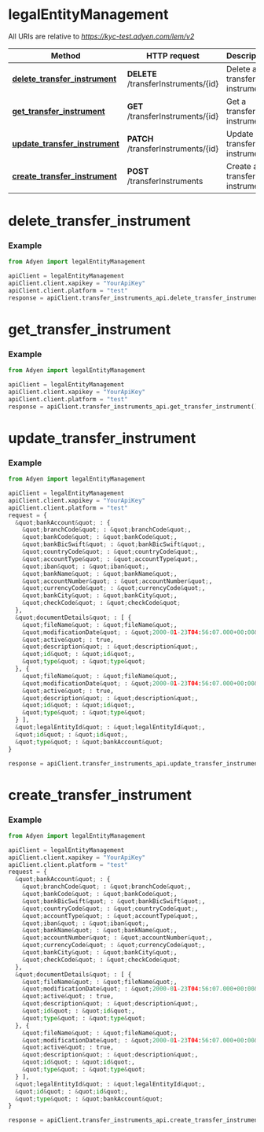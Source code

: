 # legalEntityManagement

All URIs are relative to *https://kyc-test.adyen.com/lem/v2*

Method | HTTP request | Description
------------- | ------------- | -------------
[**delete_transfer_instrument**](TransferInstrumentsApi.md#delete_transfer_instrument) | **DELETE** /transferInstruments/{id} | Delete a transfer instrument
[**get_transfer_instrument**](TransferInstrumentsApi.md#get_transfer_instrument) | **GET** /transferInstruments/{id} | Get a transfer instrument
[**update_transfer_instrument**](TransferInstrumentsApi.md#update_transfer_instrument) | **PATCH** /transferInstruments/{id} | Update a transfer instrument
[**create_transfer_instrument**](TransferInstrumentsApi.md#create_transfer_instrument) | **POST** /transferInstruments | Create a transfer instrument




# delete_transfer_instrument
### Example

```python
from Adyen import legalEntityManagement

apiClient = legalEntityManagement
apiClient.client.xapikey = "YourApiKey"
apiClient.client.platform = "test"
response = apiClient.transfer_instruments_api.delete_transfer_instrument()

```




# get_transfer_instrument
### Example

```python
from Adyen import legalEntityManagement

apiClient = legalEntityManagement
apiClient.client.xapikey = "YourApiKey"
apiClient.client.platform = "test"
response = apiClient.transfer_instruments_api.get_transfer_instrument()

```




# update_transfer_instrument
### Example

```python
from Adyen import legalEntityManagement

apiClient = legalEntityManagement
apiClient.client.xapikey = "YourApiKey"
apiClient.client.platform = "test"
request = {
  &quot;bankAccount&quot; : {
    &quot;branchCode&quot; : &quot;branchCode&quot;,
    &quot;bankCode&quot; : &quot;bankCode&quot;,
    &quot;bankBicSwift&quot; : &quot;bankBicSwift&quot;,
    &quot;countryCode&quot; : &quot;countryCode&quot;,
    &quot;accountType&quot; : &quot;accountType&quot;,
    &quot;iban&quot; : &quot;iban&quot;,
    &quot;bankName&quot; : &quot;bankName&quot;,
    &quot;accountNumber&quot; : &quot;accountNumber&quot;,
    &quot;currencyCode&quot; : &quot;currencyCode&quot;,
    &quot;bankCity&quot; : &quot;bankCity&quot;,
    &quot;checkCode&quot; : &quot;checkCode&quot;
  },
  &quot;documentDetails&quot; : [ {
    &quot;fileName&quot; : &quot;fileName&quot;,
    &quot;modificationDate&quot; : &quot;2000-01-23T04:56:07.000+00:00&quot;,
    &quot;active&quot; : true,
    &quot;description&quot; : &quot;description&quot;,
    &quot;id&quot; : &quot;id&quot;,
    &quot;type&quot; : &quot;type&quot;
  }, {
    &quot;fileName&quot; : &quot;fileName&quot;,
    &quot;modificationDate&quot; : &quot;2000-01-23T04:56:07.000+00:00&quot;,
    &quot;active&quot; : true,
    &quot;description&quot; : &quot;description&quot;,
    &quot;id&quot; : &quot;id&quot;,
    &quot;type&quot; : &quot;type&quot;
  } ],
  &quot;legalEntityId&quot; : &quot;legalEntityId&quot;,
  &quot;id&quot; : &quot;id&quot;,
  &quot;type&quot; : &quot;bankAccount&quot;
}

response = apiClient.transfer_instruments_api.update_transfer_instrument(request)

```




# create_transfer_instrument
### Example

```python
from Adyen import legalEntityManagement

apiClient = legalEntityManagement
apiClient.client.xapikey = "YourApiKey"
apiClient.client.platform = "test"
request = {
  &quot;bankAccount&quot; : {
    &quot;branchCode&quot; : &quot;branchCode&quot;,
    &quot;bankCode&quot; : &quot;bankCode&quot;,
    &quot;bankBicSwift&quot; : &quot;bankBicSwift&quot;,
    &quot;countryCode&quot; : &quot;countryCode&quot;,
    &quot;accountType&quot; : &quot;accountType&quot;,
    &quot;iban&quot; : &quot;iban&quot;,
    &quot;bankName&quot; : &quot;bankName&quot;,
    &quot;accountNumber&quot; : &quot;accountNumber&quot;,
    &quot;currencyCode&quot; : &quot;currencyCode&quot;,
    &quot;bankCity&quot; : &quot;bankCity&quot;,
    &quot;checkCode&quot; : &quot;checkCode&quot;
  },
  &quot;documentDetails&quot; : [ {
    &quot;fileName&quot; : &quot;fileName&quot;,
    &quot;modificationDate&quot; : &quot;2000-01-23T04:56:07.000+00:00&quot;,
    &quot;active&quot; : true,
    &quot;description&quot; : &quot;description&quot;,
    &quot;id&quot; : &quot;id&quot;,
    &quot;type&quot; : &quot;type&quot;
  }, {
    &quot;fileName&quot; : &quot;fileName&quot;,
    &quot;modificationDate&quot; : &quot;2000-01-23T04:56:07.000+00:00&quot;,
    &quot;active&quot; : true,
    &quot;description&quot; : &quot;description&quot;,
    &quot;id&quot; : &quot;id&quot;,
    &quot;type&quot; : &quot;type&quot;
  } ],
  &quot;legalEntityId&quot; : &quot;legalEntityId&quot;,
  &quot;id&quot; : &quot;id&quot;,
  &quot;type&quot; : &quot;bankAccount&quot;
}

response = apiClient.transfer_instruments_api.create_transfer_instrument(request)

```


